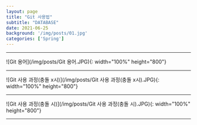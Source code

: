 ```yaml
---
layout: page
title: "Git 사용법"
subtitle: "DATABASE"
date: 2021-06-25
background: '/img/posts/01.jpg'
categories: ['Spring']
---
```


-----

![Git 용어](/img/posts/Git 용어.JPG){: width="100%" height="800"}

-----

![Git 사용 과정(충돌 x시)](/img/posts/Git 사용 과정(충돌 x시).JPG){: width="100%" height="800"}

-----

![Git 사용 과정(충돌 시)](/img/posts/Git 사용 과정(충돌 시).JPG){: width="100%" height="800"}

-----


